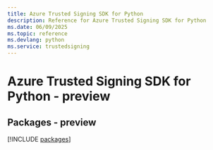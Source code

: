```yaml
---
title: Azure Trusted Signing SDK for Python
description: Reference for Azure Trusted Signing SDK for Python
ms.date: 06/09/2025
ms.topic: reference
ms.devlang: python
ms.service: trustedsigning
---
```

# Azure Trusted Signing SDK for Python - preview
## Packages - preview
[!INCLUDE [packages](trusted-signing-index.md)]